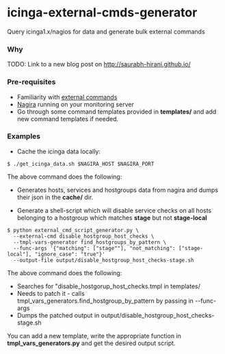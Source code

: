# icinga-external-cmds-generator

Query icinga1.x/nagios for data and generate bulk external commands

### Why

TODO: Link to a new blog post on http://saurabh-hirani.github.io/

### Pre-requisites

* Familiarity with [external commands](http://docs.icinga.org/latest/en/extcommands2.html)
* [Nagira](https://github.com/dmytro/nagira) running on your monitoring server
* Go through some command templates provided in **templates/** and add new
  command templates if needed.

### Examples

* Cache the icinga data locally:

```
$ ./get_icinga_data.sh $NAGIRA_HOST $NAGIRA_PORT
```

The above command does the following:

  - Generates hosts, services and hostgroups data from nagira and dumps their json in the **cache/** dir.

* Generate a shell-script which will disable service checks on all hosts belonging
to a hostgroup which matches **stage** but not **stage-local**

```
$ python external_cmd_script_generator.py \
  --external-cmd disable_hostgroup_host_checks \
  --tmpl-vars-generator find_hostgroups_by_pattern \
  --func-args '{"matching": ["stage""], "not_matching": ["stage-local"], "ignore_case": "true"}'
  --output-file output/disable_hostgroup_host_checks-stage.sh
```

The above command does the following:

  - Searches for "disable_hostgorup_host_checks.tmpl in templates/
  - Needs to patch it - calls tmpl_vars_generators.find_hostgroup_by_pattern by passing in --func-args
  - Dumps the patched output in output/disable_hostgroup_host_checks-stage.sh

You can add a new template, write the appropriate function in **tmpl_vars_generators.py**
and get the desired output script.
